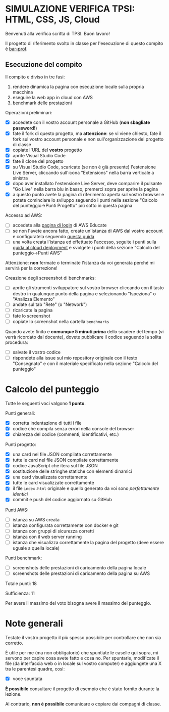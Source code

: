 # SIMULAZIONE VERIFICA TPSI: HTML, CSS, JS, Cloud

Benvenuti alla verifica scritta di TPSI. Buon lavoro!

Il progetto di riferimento svolto in classe per l'esecuzione di questo compito è [bar-prof](https://github.com/marconicivitavecchia-bar/bar-prof).

## Esecuzione del compito
Il compito è diviso in tre fasi:
1. rendere dinamica la pagina con esecuzione locale sulla propria macchina
1. eseguire la web app in cloud con AWS
1. benchmark delle prestazioni

Operazioni preliminari:
- [X] accedete con il vostro account personale a GitHub (**non sbagliate password!**)
- [X] fate il fork di questo progetto, ma **attenzione**: se vi viene chiesto, fate il fork sul vostro account personale e non sull'organizzazione del progetto di classe
- [X] copiate l'URL del **vostro** progetto
- [X] aprite Visual Studio Code
- [X] fate il clone del progetto
- [X] su Visual Studio Code, scaricate (se non è già presente) l'estensione Live Server, cliccando sull'icona "Extensions" nella barra verticale a sinistra
- [X] dopo aver installato l'estensione Live Server, deve comparire il pulsante "Go Live" nella barra blu in basso, premerci sopra per aprire la pagina
- [X] a questo punto avete la pagina di riferimento aperta sul vostro browser e potete cominciare lo sviluppo seguendo i punti nella sezione "Calcolo del punteggio->Punti Progetto" più sotto in questa pagina

Accesso ad AWS:
- [ ] accedete alla [pagina di login](https://www.awseducate.com/signin/SiteLogin) di AWS Educate
- [ ] se non l'avete ancora fatto, create un'istanza di AWS dal vostro account e configuratela seguendo [questa guida](https://wbigger.github.io/book-html5/deploy/cloud.html#creare-unistanza)
- [ ] una volta creata l'istanza ed effettuato l'accesso, seguite i punti sulla [guida al cloud deployment](https://wbigger.github.io/book-html5/deploy/cloud.html#deploy) e svolgete i punti della sezione "Calcolo del punteggio->Punti AWS"

Attenzione: **non** fermate o terminate l'istanza da voi generata perché mi servirà per la correzione!

Creazione degli screenshot di benchmarks:
- [ ] aprite gli strumenti sviluppatore sul vostro browser cliccando con il tasto destro in qualunque punto della pagina e selezionando "Ispeziona" o "Analizza Elemento"
- [ ] andate sul tab "Rete" (o "Network")
- [ ] ricaricate la pagina
- [ ] fate lo screenshot
- [ ] copiate lo screenshot nella cartella `benchmarks`  

Quando avete finito e **comunque 5 minuti prima** dello scadere del tempo (vi verrà ricordato dal docente), dovete pubblicare il codice seguendo la solita procedura:
- [ ] salvate il vostro codice
- [ ] rispondete alla issue sul mio repository originale con il testo "Consegnato" e con il materiale specificato nella sezione "Calcolo del punteggio"

# Calcolo del punteggio
Tutte le seguenti voci valgono **1 punto**. 

Punti generali:
- [X] corretta indentazione di tutti i file
- [X] codice che compila senza errori nella console del browser
- [X] chiarezza del codice (commenti, identificativi, etc.)

Punti progetto:
- [X] una card nel file JSON compilata correttamente
- [X] tutte le card nel file JSON compilate correttamente
- [X] codice JavaScript che itera sul file JSON
- [X] sostituzione delle stringhe statiche con elementi dinamici
- [X] una card visualizzata correttamente
- [X] tutte le card visualizzate correttamente
- [X] il file `index.html` originale e quello generato da voi sono _perfettamente identici_
- [X] commit e push del codice aggiornato su GitHub

Punti AWS:
- [ ] istanza su AWS creata
- [ ] istanza configurata correttamente con docker e git
- [ ] istanza con gruppi di sicurezza corretti
- [ ] istanza con il web server running
- [ ] istanza che visualizza correttamente la pagina del progetto (deve essere uguale a quella locale)

Punti benchmark:
- [ ] screenshots delle prestazioni di caricamento della pagina locale
- [ ] screenshots delle prestazioni di caricamento della pagina su AWS

Totale punti: 18

Sufficienza: 11

Per avere il massimo del voto bisogna avere il massimo del punteggio.

# Note generali
Testate il vostro progetto il più spesso possibile per controllare che non sia corretto.

È utile per me (ma non obbligatorio) che spuntiate le caselle qui sopra, mi servono per capire cosa avete fatto e cosa no. Per spuntarle, modificate il file (da interfaccia web o in locale sul vostro computer) e aggiungete una X tra le parentesi quadre, così:
- [X] voce spuntata

**È possibile** consultare il progetto di esempio che è stato fornito durante la lezione.

Al contrario, **non è possibile** comunicare o copiare dai compagni di classe.
